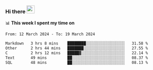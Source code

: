 ### Hi there <a href="https://www.gautamkrishnar.com/"><img src="https://media.giphy.com/media/hvRJCLFzcasrR4ia7z/giphy.gif" width="25px"></a>

📊 **This week I spent my time on**

<!--START_SECTION:waka-->

```txt
From: 12 March 2024 - To: 19 March 2024

Markdown   3 hrs 8 mins    ████████░░░░░░░░░░░░░░░░░   31.58 %
Other      2 hrs 44 mins   ███████░░░░░░░░░░░░░░░░░░   27.55 %
C          2 hrs 12 mins   █████▓░░░░░░░░░░░░░░░░░░░   22.14 %
Text       49 mins         ██░░░░░░░░░░░░░░░░░░░░░░░   08.37 %
SQL        48 mins         ██░░░░░░░░░░░░░░░░░░░░░░░   08.13 %
```

<!--END_SECTION:waka-->
